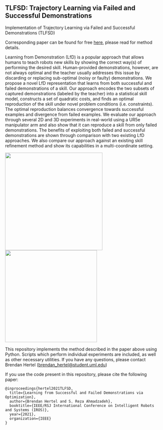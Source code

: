## TLFSD: Trajectory Learning via Failed and Successful Demonstrations

Implementation of Trajectory Learning via Failed and Successful Demonstrations (TLFSD)

Corresponding paper can be found for free [here](https://arxiv.org/abs/2107.11918), please read for method details.

Learning from Demonstration (LfD) is a popular approach that allows humans to teach robots new skills by showing the correct way(s) of performing the desired skill. Human-provided demonstrations, however, are not always optimal and the teacher usually addresses this issue by discarding or replacing sub-optimal (noisy or faulty) demonstrations. We propose a novel LfD representation that learns from both successful and failed demonstrations of a skill. Our approach encodes the two subsets of captured demonstrations (labeled by the teacher) into a statistical skill model, constructs a set of quadratic costs, and finds an optimal reproduction of the skill under novel problem conditions (i.e. constraints). The optimal reproduction balances convergence towards successful examples and divergence from failed examples. We evaluate our approach through several 2D and 3D experiments in real-world using a UR5e manipulator arm and also show that it can reproduce a skill from only failed demonstrations. The benefits of exploiting both failed and successful demonstrations are shown through comparison with two existing LfD approaches. We also compare our approach against an existing skill refinement method and show its capabilities in a multi-coordinate setting.

<img src="https://github.com/brenhertel/TLFSD/blob/main/pictures/paper_figures/reaching_2D.png" alt="" width="318"/> <img src="https://github.com/brenhertel/TLFSD/blob/main/pictures/paper_figures/robot_reaching.png" alt="" width="300"/>

This repository implements the method described in the paper above using Python. Scripts which perform individual experiments are included, as well as other necessary utilities. If you have any questions, please contact Brendan Hertel (brendan_hertel@student.uml.edu)

If you use the code present in this repository, please cite the following paper:
```
@inproceedings{hertel2021TLFSD,
  title={Learning from Successful and Failed Demonstrations via Optimization},
  author={Brendan Hertel and S. Reza Ahmadzadeh},
  booktitle={IEEE/RSJ International Conference on Intelligent Robots and Systems (IROS)},
  year={2021},
  organization={IEEE}
}
```
